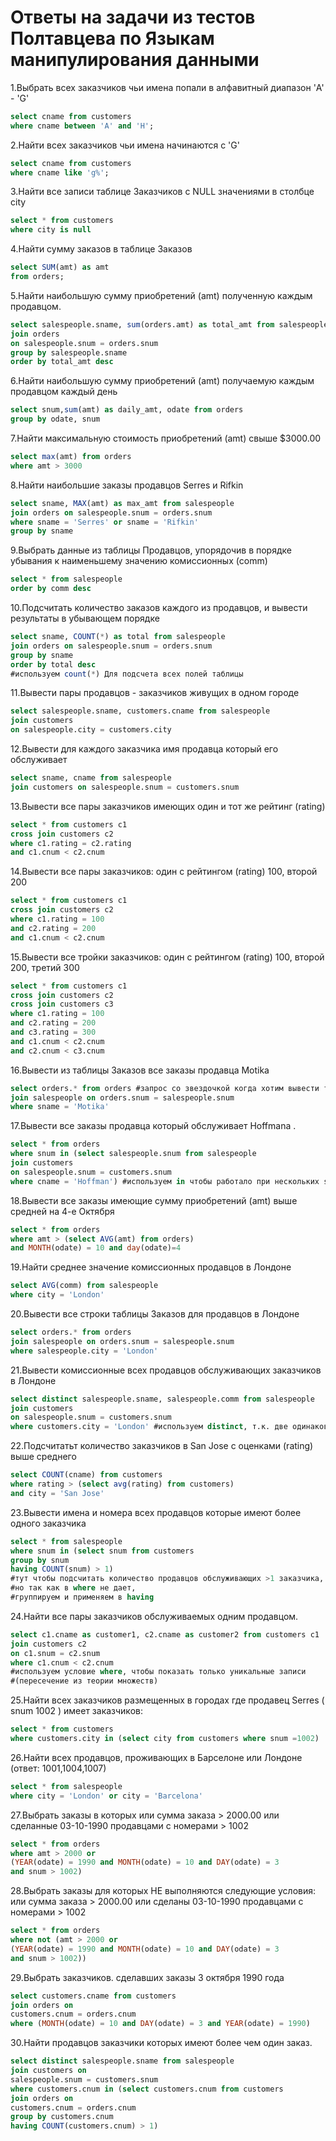 # Ответы на задачи из тестов Полтавцева по Языкам манипулирования данными

1.Выбрать всех заказчиков чьи имена попали в алфавитный диапазон 'A' - 'G'

```sql
select cname from customers
where cname between 'A' and 'H';
```

2.Найти всех заказчиков чьи имена  начинаются  с  'G'

```sql
select cname from customers
where cname like 'g%';
```

3.Найти все записи таблице Заказчиков  с  NULL  значениями  в столбце city

```sql
select * from customers
where city is null
```

4.Найти сумму заказов  в  таблице  Заказов

```sql
select SUM(amt) as amt
from orders;
```

5.Найти наибольшую сумму приобретений (amt) полученную каждым продавцом.

```sql
select salespeople.sname, sum(orders.amt) as total_amt from salespeople
join orders
on salespeople.snum = orders.snum
group by salespeople.sname
order by total_amt desc
```

6.Найти наибольшую  сумму   приобретений (amt)  получаемую   каждым продавцом  каждый  день 

```sql
select snum,sum(amt) as daily_amt, odate from orders
group by odate, snum
```

7.Найти  максимальную  стоимость  приобретений (amt) свыше $3000.00

```sql
select max(amt) from orders
where amt > 3000
```

8.Найти  наибольшие заказы продавцов Serres и Rifkin

```sql
select sname, MAX(amt) as max_amt from salespeople
join orders on salespeople.snum = orders.snum
where sname = 'Serres' or sname = 'Rifkin'
group by sname
```

9.Выбрать данные из таблицы   Продавцов, упорядочив в порядке убывания к  наименьшему  значению  комиссионных (comm)

```sql
select * from salespeople
order by comm desc
```

10.Подсчитать количество заказов  каждого  из  продавцов, и вывести результаты в убывающем порядке

```sql
select sname, COUNT(*) as total from salespeople
join orders on salespeople.snum = orders.snum
group by sname
order by total desc
#используем count(*) Для подсчета всех полей таблицы 
```

11.Вывести пары продавцов - заказчиков живущих в одном городе

```sql
select salespeople.sname, customers.cname from salespeople
join customers
on salespeople.city = customers.city
```

12.Вывести для каждого заказчика имя продавца который его обслуживает

```sql
select sname, cname from salespeople
join customers on salespeople.snum = customers.snum
```

13.Вывести все пары заказчиков имеющих один и тот же рейтинг (rating)

```sql
select * from customers c1
cross join customers c2
where c1.rating = c2.rating   
and c1.cnum < c2.cnum
```

14.Вывести все пары заказчиков: один с рейтингом (rating) 100, второй 200

```sql
select * from customers c1
cross join customers c2
where c1.rating = 100  
and c2.rating = 200 
and c1.cnum < c2.cnum
```

15.Вывести все тройки заказчиков: один с рейтингом (rating) 100, второй 200, третий 300

```sql
select * from customers c1
cross join customers c2
cross join customers c3
where c1.rating = 100 
and c2.rating = 200
and c3.rating = 300
and c1.cnum < c2.cnum
and c2.cnum < c3.cnum
```

16.Вывести из таблицы Заказов все  заказы продавца Motika

```sql
select orders.* from orders #запрос со звездочкой когда хотим вывести только поля из таблицы orders
join salespeople on orders.snum = salespeople.snum
where sname = 'Motika'
```

17.Вывести все заказы продавца который обслуживает Hoffmanа .

```sql
select * from orders 
where snum in (select salespeople.snum from salespeople
join customers
on salespeople.snum = customers.snum
where cname = 'Hoffman') #используем in чтобы работало при нескольких snum'ах, а в подзапросе ищем заказы на hoffman'а
```

18.Вывести все  заказы  имеющие сумму приобретений (amt) выше средней на 4-е  Октября

```sql
select * from orders
where amt > (select AVG(amt) from orders)
and MONTH(odate) = 10 and day(odate)=4
```

19.Найти среднее значение комиссионных продавцов в Лондоне

```sql
select AVG(comm) from salespeople
where city = 'London'
```

20.Вывести все строки таблицы Заказов для продавцов в Лондоне

```sql
select orders.* from orders
join salespeople on orders.snum = salespeople.snum
where salespeople.city = 'London'
```

21.Вывести  комиссионные  всех  продавцов  обслуживающих заказчиков в Лондоне

```sql
select distinct salespeople.sname, salespeople.comm from salespeople
join customers
on salespeople.snum = customers.snum
where customers.city = 'London' #используем distinct, т.к. две одинаковые записи
```

22.Подсчитатьт количество заказчиков в  San Jose с оценками  (rating) выше среднего

```sql
select COUNT(cname) from customers
where rating > (select avg(rating) from customers) 
and city = 'San Jose'
```

23.Вывести имена и номера всех продавцов которые имеют более одного заказчика

```sql
select * from salespeople
where snum in (select snum from customers
group by snum
having COUNT(snum) > 1)
#тут чтобы подсчитать количество продавцов обслуживающих >1 заказчика, используем подзапрос с count,
#но так как в where не дает,
#группируем и применяем в having
```

24.Найти все пары заказчиков обслуживаемых одним продавцом.

```sql
select c1.cname as customer1, c2.cname as customer2 from customers c1
join customers c2
on c1.snum = c2.snum
where c1.cnum < c2.cnum
#используем условие where, чтобы показать только уникальные записи 
#(пересечение из теории множеств)
```

25.Найти всех заказчиков размещенных в городах где продавец Serres ( snum 1002 ) имеет заказчиков:

```sql
select * from customers
where customers.city in (select city from customers where snum =1002)
```

26.Найти всех продавцов, проживающих в Барселоне или Лондоне (ответ: 1001,1004,1007)

```sql
select * from salespeople 
where city = 'London' or city = 'Barcelona'
```

27.Выбрать заказы в которых или сумма заказа > 2000.00 или  сделанные 03-10-1990 продавцами с номерами  > 1002

```sql
select * from orders
where amt > 2000 or
(YEAR(odate) = 1990 and MONTH(odate) = 10 and DAY(odate) = 3 
and snum > 1002)
```

28.Выбрать заказы для которых НЕ выполняются следующие условия:
или сумма заказа > 2000.00 или  сделаны 03-10-1990 продавцами с номерами  > 1002

```sql
select * from orders
where not (amt > 2000 or
(YEAR(odate) = 1990 and MONTH(odate) = 10 and DAY(odate) = 3 
and snum > 1002))
```

29.Выбрать заказчиков. сделавших заказы 3 октября 1990 года

```sql
select customers.cname from customers
join orders on
customers.cnum = orders.cnum
where (MONTH(odate) = 10 and DAY(odate) = 3 and YEAR(odate) = 1990)
```

30.Найти продавцов заказчики которых имеют более чем один заказ.

```sql
select distinct salespeople.sname from salespeople
join customers on
salespeople.snum = customers.snum
where customers.cnum in (select customers.cnum from customers
join orders on
customers.cnum = orders.cnum
group by customers.cnum
having COUNT(customers.cnum) > 1)
```
